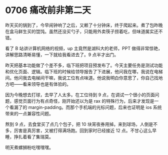 # 0706 痛改前非第二天

昨天买的锅到了，今早闹钟响了之后，又赖了十分钟床，终于爬起来。煮了包昨晚在盒马鲜生买的馄饨。虽然还没买勺子，只能用外卖筷子捞着吃，但味道属实还不错。

看了 B 站讲计算机网络的视频，up 主竟然是湖科大的老师，PPT 做得非常惊艳，讲解思路清晰易懂，一下就给我看进去了。9 点半才出门。

昨天把基本功能做了个差不多，临下班把项目预发布了。今天主要任务是测试功能和优化页面、逻辑。临下班的时候给领导报告了下进展，他问我在哪，我说在电梯间。他问我去电梯间干嘛，我说工位有点味道。他说我明白你意思了，你自己找地方吧——看来领导也是有体验的。

因为今晚想去打球，去早了人太多。在工位待到 9 点，在调试一个很小的页面问题，感觉页面行为有点奇怪，刚开始还以为是 rax 的特殊行为，后来才发现是一个看漏了的 margin-padding。而那个手机端的光标问题，后来也证明是 ios 系统带来的一点兼容性问题。

熬到 9 点，去食堂买了点几个包子，把 10 块宵夜券用掉。来到球场，人倒是不多，厉害是真厉害，又被打得满场跑。回到家时已经接近 12 点。不甘心这么早睡，挣扎着看了集瑞莫。

明天煮螺狮粉吃嘿嘿嘿。